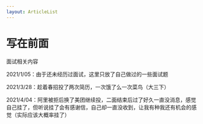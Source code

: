 ```yaml
---
layout: ArticleList
---
```


# 写在前面

面试相关内容

2021/1/05：由于还未经历过面试，这里只放了自己做过的一些面试题

2021/3/28：趁着春招投了两次简历，一次饿了么一次菜鸟（大三下）

2021/4/04：阿里被拒后换了美团继续投，二面结束后过了好久一直没消息，感觉自己挂了，但听说挂了会有感谢信，自己却一直没收到，让我有种我还有机会的感觉（实际应该大概率挂了）